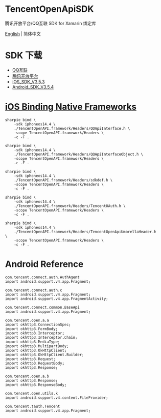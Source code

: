 # TencentOpenApiSDK
腾讯开放平台/QQ互联 SDK for Xamarin 绑定库

[English](./README.en.md) | 简体中文

# SDK 下载
- [QQ互联](https://wiki.connect.qq.com/sdk%e4%b8%8b%e8%bd%bd)
- [腾讯开放平台](https://wiki.open.qq.com/wiki/mobile/SDK%E4%B8%8B%E8%BD%BD)
- [iOS_SDK_V3.5.3](https://tangram-1251316161.file.myqcloud.com/qqconnect/OpenSDK_V3.5.3/iOS_V3.5.3_Lite.zip)
- [Android_SDK_V3.5.4](https://tangram-1251316161.file.myqcloud.com/qqconnect/OpenSDK_V3.5.4/opensdk_354_lite_2021-04-27.zip)

# [iOS Binding Native Frameworks](https://docs.microsoft.com/zh-cn/xamarin/cross-platform/macios/binding/objective-sharpie/platform/native-frameworks?context=xamarin/ios)
```
sharpie bind \
    -sdk iphoneos14.4 \
    ./TencentOpenAPI.framework/Headers/QQApiInterface.h \
    -scope TencentOpenAPI.framework/Headers \
    -c -F .
```

```
sharpie bind \
    -sdk iphoneos14.4 \
    ./TencentOpenAPI.framework/Headers/QQApiInterfaceObject.h \
    -scope TencentOpenAPI.framework/Headers \
    -c -F .
```

```
sharpie bind \
    -sdk iphoneos14.4 \
    ./TencentOpenAPI.framework/Headers/sdkdef.h \
    -scope TencentOpenAPI.framework/Headers \
    -c -F .
```

```
sharpie bind \
    -sdk iphoneos14.4 \
    ./TencentOpenAPI.framework/Headers/TencentOAuth.h \
    -scope TencentOpenAPI.framework/Headers \
    -c -F .
```

```
sharpie bind \
    -sdk iphoneos14.4 \
    ./TencentOpenAPI.framework/Headers/TencentOpenApiUmbrellaHeader.h \
    -scope TencentOpenAPI.framework/Headers \
    -c -F .
```

# Android Reference 
```
com.tencent.connect.auth.AuthAgent
import android.support.v4.app.Fragment;

com.tencent.connect.auth.c
import android.support.v4.app.Fragment;
import android.support.v4.app.FragmentActivity;

com.tencent.connect.common.BaseApi
import android.support.v4.app.Fragment;

com.tencent.open.a.a
import okhttp3.ConnectionSpec;
import okhttp3.FormBody;
import okhttp3.Interceptor;
import okhttp3.Interceptor.Chain;
import okhttp3.MediaType;
import okhttp3.MultipartBody;
import okhttp3.OkHttpClient;
import okhttp3.OkHttpClient.Builder;
import okhttp3.Request;
import okhttp3.RequestBody;
import okhttp3.Response;

com.tencent.open.a.b
import okhttp3.Response;
import okhttp3.ResponseBody;

com.tencent.open.utils.k
import android.support.v4.content.FileProvider;

com.tencent.tauth.Tencent
import android.support.v4.app.Fragment;
```
